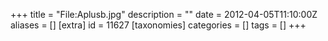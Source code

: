 +++
title = "File:Aplusb.jpg"
description = ""
date = 2012-04-05T11:10:00Z
aliases = []
[extra]
id = 11627
[taxonomies]
categories = []
tags = []
+++


